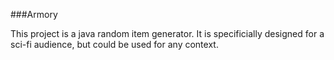###Armory

This project is a java random item generator. It is specificially designed for a sci-fi audience, but could be used for any context.